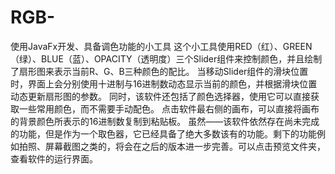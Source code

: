 # RGB-
使用JavaFx开发、具备调色功能的小工具
这个小工具使用RED（红）、GREEN（绿）、BLUE（蓝）、OPACITY（透明度）三个Slider组件来控制颜色，并且绘制了扇形图来表示当前R、G、B三种颜色的配比。
当移动Slider组件的滑块位置时，界面上会分别使用十进制与16进制数动态显示当前的颜色，并根据滑块位置动态更新扇形图的参数。
同时，该软件还包括了颜色选择器，使用它可以直接获取一些常用颜色，而不需要手动配色。
点击软件最右侧的画布，可以直接将画布的背景颜色所表示的16进制数复制到粘贴板。
虽然——该软件依然存在尚未完成的功能，但是作为一个取色器，它已经具备了绝大多数该有的功能。剩下的功能例如拍照、屏幕截图之类的，将会在之后的版本进一步完善。可以点击预览文件夹，查看软件的运行界面。
